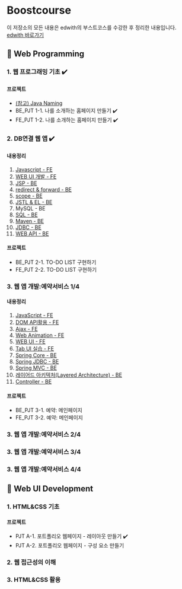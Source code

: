 # Boostcourse
이 저장소의 모든 내용은 edwith의 부스트코스를 수강한 후 정리한 내용입니다.  
[edwith 바로가기](https://www.edwith.org/)  


## :closed_book: Web Programming
### 1. 웹 프로그래밍 기초 :heavy_check_mark:
#### 프로젝트
  - [(참고) Java Naming](https://google.github.io/styleguide/javaguide.html#s5-naming)
  - BE_PJT 1-1. 나를 소개하는 홈페이지 만들기 :heavy_check_mark:
  - FE_PJT 1-2. 나를 소개하는 홈페이지 만들기 :heavy_check_mark:

### 2. DB연결 웹 앱 :heavy_check_mark:

#### 내용정리
  1. [Javascript - FE](https://github.com/tunaep5/Boostcourse/blob/master/BC_WebProgramming/2_DB%EC%97%B0%EA%B2%B0%EC%9B%B9%EC%95%B1/2-1_JavaScript-FE.md)
  2. [WEB UI 개발 - FE](https://github.com/tunaep5/Boostcourse/blob/master/BC_WebProgramming/2_DB%EC%97%B0%EA%B2%B0%EC%9B%B9%EC%95%B1/2-2_WEB_UI_%EA%B0%9C%EB%B0%9C_FE.md)
  3. [JSP - BE](https://github.com/tunaep5/Boostcourse/blob/master/BC_WebProgramming/2_DB%EC%97%B0%EA%B2%B0%EC%9B%B9%EC%95%B1/2-3_JSP-BE.md)
  4. [redirect & forward - BE](https://github.com/tunaep5/Boostcourse/blob/master/BC_WebProgramming/2_DB%EC%97%B0%EA%B2%B0%EC%9B%B9%EC%95%B1/2-4_redirect_and_forward-BE.md)
  5. [scope - BE](https://github.com/tunaep5/Boostcourse/blob/master/BC_WebProgramming/2_DB%EC%97%B0%EA%B2%B0%EC%9B%B9%EC%95%B1/2-5_scope-BE.md)
  6. [JSTL & EL - BE](https://github.com/tunaep5/Boostcourse/blob/master/BC_WebProgramming/2_DB%EC%97%B0%EA%B2%B0%EC%9B%B9%EC%95%B1/2-6_JSTL_and_EL-BE.md)
  7. MySQL - BE
  8. [SQL - BE](https://github.com/tunaep5/Boostcourse/blob/master/BC_WebProgramming/2_DB%EC%97%B0%EA%B2%B0%EC%9B%B9%EC%95%B1/2-8_SQL-BE.md)
  9. [Maven - BE](https://github.com/tunaep5/Boostcourse/blob/master/BC_WebProgramming/2_DB%EC%97%B0%EA%B2%B0%EC%9B%B9%EC%95%B1/2-9_Maven-BE.md)
  10. [JDBC - BE](https://github.com/tunaep5/Boostcourse/blob/master/BC_WebProgramming/2_DB%EC%97%B0%EA%B2%B0%EC%9B%B9%EC%95%B1/2-10_JDBC-BE.md)
  11. [WEB API - BE](https://github.com/tunaep5/Boostcourse/blob/master/BC_WebProgramming/2_DB%EC%97%B0%EA%B2%B0%EC%9B%B9%EC%95%B1/2-11_WEB_API-BE.md)

#### 프로젝트
  - BE_PJT 2-1. TO-DO LIST 구현하기
  - FE_PJT 2-2. TO-DO LIST 구현하기


### 3. 웹 앱 개발:예약서비스 1/4

#### 내용정리
  1. [JavaScript - FE](https://github.com/tunaep5/Boostcourse/blob/master/BC_WebProgramming/3_%EC%9B%B9%EC%95%B1%EA%B0%9C%EB%B0%9C_%EC%98%88%EC%95%BD%EC%84%9C%EB%B9%84%EC%8A%A4_4-1/3-1_JavaScript-FE.md)
  2. [DOM API활용 - FE](https://github.com/tunaep5/Boostcourse/blob/master/BC_WebProgramming/3_%EC%9B%B9%EC%95%B1%EA%B0%9C%EB%B0%9C_%EC%98%88%EC%95%BD%EC%84%9C%EB%B9%84%EC%8A%A4_4-1/3-2_DOM_API-FE.md)
  3. [Ajax - FE](https://github.com/tunaep5/Boostcourse/blob/master/BC_WebProgramming/3_%EC%9B%B9%EC%95%B1%EA%B0%9C%EB%B0%9C_%EC%98%88%EC%95%BD%EC%84%9C%EB%B9%84%EC%8A%A4_4-1/3-3_Ajax-FE.md)
  4. [Web Animation - FE](https://github.com/tunaep5/Boostcourse/blob/master/BC_WebProgramming/3_%EC%9B%B9%EC%95%B1%EA%B0%9C%EB%B0%9C_%EC%98%88%EC%95%BD%EC%84%9C%EB%B9%84%EC%8A%A4_4-1/3-4_Web_Animation-FE.md)
  5. [WEB UI - FE](https://github.com/tunaep5/Boostcourse/blob/master/BC_WebProgramming/3_%EC%9B%B9%EC%95%B1%EA%B0%9C%EB%B0%9C_%EC%98%88%EC%95%BD%EC%84%9C%EB%B9%84%EC%8A%A4_4-1/3-5_Web_UI-FE.md)
  6. [Tab UI 실습 - FE](https://github.com/tunaep5/Boostcourse/blob/master/BC_WebProgramming/3_%EC%9B%B9%EC%95%B1%EA%B0%9C%EB%B0%9C_%EC%98%88%EC%95%BD%EC%84%9C%EB%B9%84%EC%8A%A4_4-1/3-6_Tab_UI-FE.md)
  7. [Spring Core - BE](https://github.com/tunaep5/Boostcourse/blob/master/BC_WebProgramming/3_%EC%9B%B9%EC%95%B1%EA%B0%9C%EB%B0%9C_%EC%98%88%EC%95%BD%EC%84%9C%EB%B9%84%EC%8A%A4_4-1/3-7_Spring_Core-BE.md)
  8. [Spring JDBC - BE](https://github.com/tunaep5/Boostcourse/blob/master/BC_WebProgramming/3_%EC%9B%B9%EC%95%B1%EA%B0%9C%EB%B0%9C_%EC%98%88%EC%95%BD%EC%84%9C%EB%B9%84%EC%8A%A4_4-1/3-8_Spring_JDBC-BE.md)
  9. [Spring MVC - BE](https://github.com/tunaep5/Boostcourse/blob/master/BC_WebProgramming/3_%EC%9B%B9%EC%95%B1%EA%B0%9C%EB%B0%9C_%EC%98%88%EC%95%BD%EC%84%9C%EB%B9%84%EC%8A%A4_4-1/3-9_Spring_MVC-BE.md)
  10. [레이어드 아키텍처(Layered Architecture) - BE](https://github.com/tunaep5/Boostcourse/blob/master/BC_WebProgramming/3_%EC%9B%B9%EC%95%B1%EA%B0%9C%EB%B0%9C_%EC%98%88%EC%95%BD%EC%84%9C%EB%B9%84%EC%8A%A4_4-1/3-10_Layered_Architecture-BE.md)
  11. [Controller - BE](https://github.com/tunaep5/Boostcourse/blob/master/BC_WebProgramming/3_%EC%9B%B9%EC%95%B1%EA%B0%9C%EB%B0%9C_%EC%98%88%EC%95%BD%EC%84%9C%EB%B9%84%EC%8A%A4_4-1/3-11_Controller-BE.md)

#### 프로젝트
  - BE_PJT 3-1. 예약: 메인페이지
  - FE_PJT 3-2. 예약: 메인페이지


### 3. 웹 앱 개발:예약서비스 2/4

### 3. 웹 앱 개발:예약서비스 3/4

### 3. 웹 앱 개발:예약서비스 4/4


## :orange_book: Web UI Development
### 1. HTML&CSS 기초
#### 프로젝트
  - PJT A-1. 포트폴리오 웹페이지 - 레이아웃 만들기 :heavy_check_mark:
  - PJT A-2. 포트폴리오 웹페이지 - 구성 요소 만들기

### 2. 웹 접근성의 이해

### 3. HTML&CSS 활용
